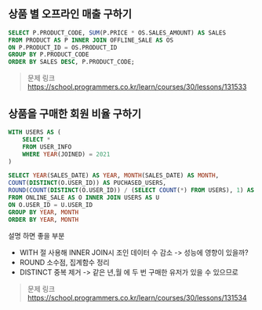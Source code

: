 ## 상품 별 오프라인 매출 구하기
```SQL
SELECT P.PRODUCT_CODE, SUM(P.PRICE * OS.SALES_AMOUNT) AS SALES
FROM PRODUCT AS P INNER JOIN OFFLINE_SALE AS OS
ON P.PRODUCT_ID = OS.PRODUCT_ID
GROUP BY P.PRODUCT_CODE
ORDER BY SALES DESC, P.PRODUCT_CODE;
```
> 문제 링크 https://school.programmers.co.kr/learn/courses/30/lessons/131533

## 상품을 구매한 회원 비율 구하기
```sql
WITH USERS AS (
    SELECT *
    FROM USER_INFO
    WHERE YEAR(JOINED) = 2021
)

SELECT YEAR(SALES_DATE) AS YEAR, MONTH(SALES_DATE) AS MONTH, 
COUNT(DISTINCT(O.USER_ID)) AS PUCHASED_USERS,
ROUND(COUNT(DISTINCT(O.USER_ID)) / (SELECT COUNT(*) FROM USERS), 1) AS PUCHASED_RATIO
FROM ONLINE_SALE AS O INNER JOIN USERS AS U
ON O.USER_ID = U.USER_ID
GROUP BY YEAR, MONTH
ORDER BY YEAR, MONTH
```

설명 하면 좋을 부분
* WITH 절 사용해 INNER JOIN시 조인 데이터 수 감소 -> 성능에 영향이 있을까?
* ROUND 소수점, 집계함수 정리
* DISTINCT 중복 제거 -> 같은 년,월 에 두 번 구매한 유저가 있을 수 있으므로



> 문제 링크 https://school.programmers.co.kr/learn/courses/30/lessons/131534
